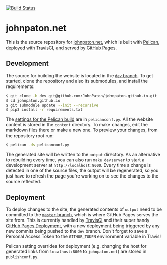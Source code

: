 [![Build Status](https://travis-ci.com/JohnPaton/johnpaton.github.io.svg?branch=dev)](https://travis-ci.com/JohnPaton/johnpaton.github.io)

# johnpaton.net

This is the source repository for [johnpaton.net](https://johnpaton.net), which is built with [Pelican](https://blog.getpelican.com/), deployed with [TravisCI](https://travis-ci.com), and served by [GitHub Pages](https://pages.github.com/). 

## Development

The source for building the website is located in the [`dev` branch](https://github.com/JohnPaton/johnpaton.github.io/tree/dev). To get started, clone the repository and also its submodules, and install the requirements:

```bash
$ git clone -b dev git@github.com:JohnPaton/johnpaton.github.io.git
$ cd johnpaton.github.io
$ git submodule update --init --recursive
$ pip3 install -r requirements.txt
```

The [settings for the Pelican build](https://docs.getpelican.com/en/3.7.1/settings.html) are in `pelicanconf.py`. All the website content is stored in the `content` directory. To make changes, edit the markdown files there or make a new one. To preview your changes, from the repository root run:

```bash
$ pelican -ds pelicanconf.py
```

The generated site will be written to the `output` directory. As an alternative to rebuilding every time, you can also run `make devserver` to start a development server at `http://localhost:8000`. Every time a change is detected in one of the source files, the output will be regenerated, so you just have to refresh the page you're working on to see the changes to the source reflected.

## Deployment

To deploy changes to the site, the generated contents of `output` need to be committed to the [`master` branch](https://github.com/JohnPaton/johnpaton.github.io/tree/master), which is where GitHub Pages serves the site from. This is currently handled by [TravisCI](https://travis-ci.com/JohnPaton/johnpaton.github.io) and their super handy [GitHub Pages Deployment](https://docs.travis-ci.com/user/deployment/pages/), with a new deployment being triggered by any new commits being pushed to the `dev` branch. Don't forget to save a Personal Access Token to the `GITHUB_TOKEN` environment variable in Travis!

Pelican setting overrides for deployment (e.g. changing the host for generated links from `localhost:8000` to `johnpaton.net`) are stored in `publishconf.py`.
